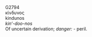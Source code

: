 <body>
  <p>G2794<br>  κίνδυνος  <br> kindunos  <br><i>kin‘-doo-nos </i><br>Of uncertain derivation; <i>danger:</i> - peril.<br></p>
 </body>